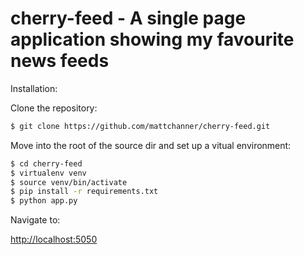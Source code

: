 #  cherry-feed - A single page application showing my favourite news feeds

Installation:

Clone the repository:

```sh
$ git clone https://github.com/mattchanner/cherry-feed.git
```

Move into the root of the source dir and set up a vitual environment:

```sh
$ cd cherry-feed
$ virtualenv venv
$ source venv/bin/activate
$ pip install -r requirements.txt
$ python app.py 
```

Navigate to:

[http://localhost:5050](http://localhost:5050)
